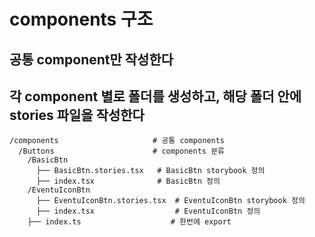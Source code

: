 # components 구조

## 공통 component만 작성한다

## 각 component 별로 폴더를 생성하고, 해당 폴더 안에 stories 파일을 작성한다

```
/components                     # 공통 components
  /Buttons                      # components 분류
    /BasicBtn
      ├── BasicBtn.stories.tsx   # BasicBtn storybook 정의
      ├── index.tsx              # BasicBtn 정의
    /EventuIconBtn
      ├── EventuIconBtn.stories.tsx  # EventuIconBtn storybook 정의
      ├── index.tsx                  # EventuIconBtn 정의
    ├── index.ts                    # 한번에 export
```
